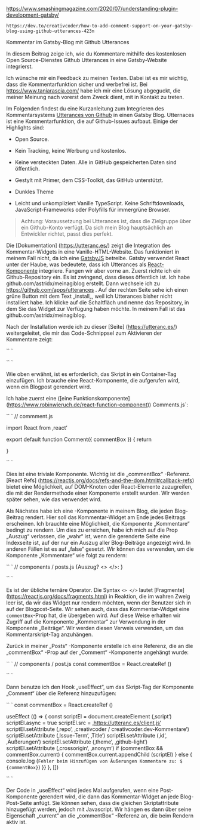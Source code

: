 https://www.smashingmagazine.com/2020/07/understanding-plugin-development-gatsby/

	https://dev.to/creativcoder/how-to-add-comment-support-on-your-gatsby-blog-using-github-utterances-423n

Kommentar im Gatsby-Blog mit Github Utterances

In diesem Beitrag zeige ich, wie du Kommentare mithilfe des kostenlosen Open Source-Dienstes Github Utterances in eine Gatsby-Website integrierst.

Ich wünsche mir ein Feedback zu meinen Texten. Dabei ist es mir wichtig, dass die Kommentarfunktion sicher und werbefrei ist. Bei https://www.taniarascia.com/ habe ich mir eine Lösung abgeguckt, die meiner Meinung nach vorerst dem Zweck dient, mit in Kontakt zu treten.

Im Folgenden findest du eine Kurzanleitung zum Integrieren des Kommentarsystems [Utterances von Github](https://github.com/utterance) in einen Gatsby Blog.
Utternaces ist eine Kommentarfunktion, die auf Github-Issues aufbaut. Einige der Highlights sind:

- Open Source. 

- Kein Tracking, keine Werbung und kostenlos.

- Keine versteckten Daten. Alle in GitHub gespeicherten Daten sind öffentlich. 

- Gestylt mit Primer, dem CSS-Toolkit, das GitHub unterstützt. 

-  Dunkles Theme

-  Leicht und unkompliziert Vanille TypeScript. Keine Schriftdownloads, JavaScript-Frameworks oder Polyfills für immergrüne Browser.


> Achtung: Voraussetzung bei Utterances ist, dass die Zielgruppe über ein Github-Konto verfügt. Da sich mein Blog hauptsächlich an Entwickler richtet, passt dies perfekt.


Die [Dokumentation] (https://utteranc.es/) zeigt die Integration des Kommentar-Widgets in eine Vanille-HTML-Website. Das funktioniert in meinem Fall nicht, da ich eine [GatsbyJS](https://www.gatsbyjs.org/) betreibe. Gatsby verwendet React unter der Haube, was bedeutete, dass ich Utterances als [React-Komponente](https://reactjs.org/docs/components-and-props.html) integriere.
Fangen wir aber vorne an. Zuerst richte ich ein Github-Repository ein. Es ist zwingend, dass dieses öffentlich ist. Ich habe github.com/astridx/meinagiblog erstellt. 
Dann wechsele ich zu https://github.com/apps/utterances . Auf der rechten Seite sehe ich einen grüne Button mit dem Text „install„, weil ich Utterances bisher nicht installiert habe. Ich klicke auf die Schaltfläch und nenne das Repository, in dem Sie das Widget zur Verfügung haben möchte. In meinem Fall ist das github.com/astridx/meinagiblog.

Nach der Installation werde ich zu dieser [Seite] (https://utteranc.es/) weitergeleitet, die mir das Code-Schnippsel zum Aktivieren der Kommentare zeigt:

`` `
<script src=“https://utteranc.es/client.js“
        repo=“[ENTER REPO HERE]“
        issue-term=“pathname“
        theme=“github-light“
        crossorigin=“anonymous“
        async>
</script>
`` `

Wie oben erwähnt, ist es erforderlich, das Skript in ein Container-Tag einzufügen. Ich brauche eine React-Komponente, die aufgerufen wird, wenn ein Blogpost gerendert wird.

Ich habe zuerst eine ([eine Funktionskomponente] (https://www.robinwieruch.de/react-function-component)) Comments.js`:

`` `
// commment.js

import React from ‚react‘

export default function Comment({ commentBox }) {
  return <div ref={commentBox} className=“comments“ />
}


`` `

Dies ist eine triviale Komponente. Wichtig ist die „commentBox“ -Referenz. [React Refs] (https://reactjs.org/docs/refs-and-the-dom.html#callback-refs) bietet eine Möglichkeit, auf DOM-Knoten oder React-Elemente zuzugreifen, die mit der Rendermethode einer Komponente erstellt wurden. Wir werden später sehen, wie das verwendet wird.

Als Nächstes habe ich eine <Post> -Komponente in meinem Blog, die jeden Blog-Beitrag rendert. Hier soll das Kommentar-Widget am Ende jedes Beitrags erscheinen. Ich brauchte eine Möglichkeit, die Komponente „Kommentare“ bedingt zu rendern. Um dies zu erreichen, habe ich mich auf die Prop „Auszug“ verlassen, die „wahr“ ist, wenn die gerenderte Seite eine Indexseite ist, auf der nur ein Auszug aller Blog-Beiträge angezeigt wird. In anderen Fällen ist es auf „false“ gesetzt. Wir können das verwenden, um die Komponente „Kommentare“ wie folgt zu rendern:

`` `
// components / posts.js
{Auszug? <> </>: <Comment commentBox = {commentBox} />}

`` `

Es ist der übliche ternäre Operator. Die Syntax `<> </>` lautet [Fragmente] (https://reactjs.org/docs/fragments.html) in Reaktion, die im wahren Zweig leer ist, da wir das Widget nur rendern möchten, wenn der Benutzer sich in auf der Blogpost-Seite. Wir sehen auch, dass das Kommentar-Widget eine `commentBox`-Prop hat, die übergeben wird. Auf diese Weise erhalten wir Zugriff auf die Komponente „Kommentar“ zur Verwendung in der Komponente „Beiträge“. Wir werden diesen Verweis verwenden, um das Kommentarskript-Tag anzuhängen.

Zurück in meiner „Posts“ -Komponente erstelle ich eine Referenz, die an die „commentBox“ -Prop auf der „Comment“ -Komponente angehängt wurde:

`` `
// components / post.js
const commentBox = React.createRef ()

`` `

Dann benutze ich den Hook „useEffect“, um das Skript-Tag der Komponente „Comment“ über die Referenz hinzuzufügen:

`` `
  const commentBox = React.createRef ()

  useEffect (() => {
    const scriptEl = document.createElement (‚script‘)
    scriptEl.async = true
    scriptEl.src = ‚https://utteranc.es/client.js‘
    scriptEl.setAttribute (‚repo‘, ‚creativcoder / creativcoder.dev-Kommentare‘)
    scriptEl.setAttribute (‚Issue-Term‘, ‚Title‘)
    scriptEl.setAttribute (‚id‘, ‚Äußerungen‘)
    scriptEl.setAttribute (‚theme‘, ‚github-light‘)
    scriptEl.setAttribute (‚crossorigin‘, ‚anonym‘)
    if (commentBox && commentBox.current) {
      commentBox.current.appendChild (scriptEl)
    } else {
      console.log (`Fehler beim Hinzufügen von Äußerungen Kommentare zu: $ {commentBox}`)
    }}
  }, [])

`` `

Der Code in „useEffect“ wird jedes Mal aufgerufen, wenn eine Post-Komponente gerendert wird, die dann das Kommentar-Widget an jede Blog-Post-Seite anfügt. Sie können sehen, dass die gleichen Skriptattribute hinzugefügt werden, jedoch mit Javascript. Wir hängen es dann über seine Eigenschaft „current“ an die „commentBox“ -Referenz an, die beim Rendern aktiv ist.
